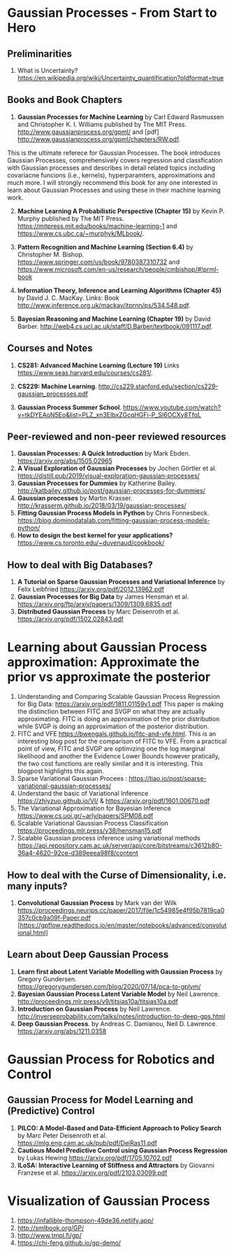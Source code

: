 # Gaussian Processes - From Start to Hero
## Preliminarities 
1. What is Uncertainty? https://en.wikipedia.org/wiki/Uncertainty_quantification?oldformat=true

## Books and Book Chapters
1.  **Gaussian Processes for Machine Learning** by Carl Edward Rasmussen and Christopher K. I. Williams published by The MIT Press. http://www.gaussianprocess.org/gpml/ and [pdf] http://www.gaussianprocess.org/gpml/chapters/RW.pdf.

This is the ultimate referece for Gaussian Processes. The book introduces Gaussian Processes, comprehensively covers regression and classfication with Gaussian processes and describes in detail related topics including covariacne funcions (i.e., kernels), hyperparamters, approximations and much more. I will strongly recommend this book for any one interested in learn about Gaussian Processes and using these in their machine learning work.

2.  **Machine Learning A Probabilistic Perspective (Chapter 15)** by Kevin P. Murphy published by The MIT Press. https://mitpress.mit.edu/books/machine-learning-1 and https://www.cs.ubc.ca/~murphyk/MLbook/.

3. **Pattern Recognition and Machine Learning (Section 6.4)** by Christopher M. Bishop. https://www.springer.com/us/book/9780387310732 and https://www.microsoft.com/en-us/research/people/cmbishop/#!prml-book

4.  **Information Theory, Inference and Learning Algorithms (Chapter 45)** by David J. C. MacKay. Links: Book http://www.inference.org.uk/mackay/itprnn/ps/534.548.pdf.

5.  **Bayesian Reasoning and Machine Learning (Chapter 19)** by David Barber. http://web4.cs.ucl.ac.uk/staff/D.Barber/textbook/091117.pdf.

## Courses and Notes
1.  **CS281: Advanced Machine Learning (Lecture 19)** Links https://www.seas.harvard.edu/courses/cs281/.

2.  **CS229: Machine Learning**. http://cs229.stanford.edu/section/cs229-gaussian_processes.pdf

3. **Gaussian Process Summer School**. https://www.youtube.com/watch?v=tkDYEAoN5Eo&list=PLZ_xn3EIbxZGcqHGFj-P_SI6OCXy8TfoL


## Peer-reviewed and non-peer reviewed resources
1.  **Gaussian Processes: A Quick Introduction** by Mark Ebden. https://arxiv.org/abs/1505.02965
2.  **A Visual Exploration of Gaussian Processes** by Jochen Görtler et al. https://distill.pub/2019/visual-exploration-gaussian-processes/
3.  **Gaussian Processes for Dummies** by Katherine Bailey. http://katbailey.github.io/post/gaussian-processes-for-dummies/
4.  **Gaussian processes** by Martin Krasser. http://krasserm.github.io/2018/03/19/gaussian-processes/
5.  **Fitting Gaussian Process Models in Python** by Chris Fonnesbeck. https://blog.dominodatalab.com/fitting-gaussian-process-models-python/
6.  **How to design the best kernel for your applications?** https://www.cs.toronto.edu/~duvenaud/cookbook/

## How to deal with Big Databases? ##
1. **A Tutorial on Sparse Gaussian Processes and Variational Inference** by Felix Leibfried https://arxiv.org/pdf/2012.13962.pdf
2. **Gaussian Processes for Big Data** by James Hensman et al. https://arxiv.org/ftp/arxiv/papers/1309/1309.6835.pdf
3.  **Distributed Gaussian Process**   by Marc Deisenroth et al. https://arxiv.org/pdf/1502.02843.pdf

# Learning about Gaussian Process approximation: Approximate the prior vs approximate the posterior
1. Understanding and Comparing Scalable Gaussian Process Regression for Big Data: https://arxiv.org/pdf/1811.01159v1.pdf 
This paper is making the distinction between FITC and SVGP on what they are actually approximating. FITC is doing an approximation of the prior distribution while SVGP is doing an approximation of the posterior distribution. 
2. FITC and VFE https://bwengals.github.io/fitc-and-vfe.html. This is an interesting blog post for the comparison of FITC to VFE. From a practical point of view, FITC and SVGP are optimizing one the log marginal likelihood and another the Evidence Lower Bounds however pratically, the two cost functions are really similar and it is interesting. This blogpost highlights this again. 
3. Sparse Variational Gaussian Procees : https://tiao.io/post/sparse-variational-gaussian-processes/
4. Understand the basic of Variational Inference https://zhiyzuo.github.io/VI/ & https://arxiv.org/pdf/1601.00670.pdf
5. The Variational Approximation for Bayesian Inference https://www.cs.uoi.gr/~arly/papers/SPM08.pdf
6. Scalable Variational Gaussian Process Classification https://proceedings.mlr.press/v38/hensman15.pdf
7. Scalable Gaussian process inference using variational methods https://api.repository.cam.ac.uk/server/api/core/bitstreams/c3612b80-36a4-4620-92ce-d389eeea98f8/content

## How to deal with the Curse of Dimensionality, i.e. many inputs?  ##
1. **Convolutional Gaussian Process** by Mark van der Wilk
 https://proceedings.neurips.cc/paper/2017/file/1c54985e4f95b7819ca0357c0cb9a09f-Paper.pdf [https://gpflow.readthedocs.io/en/master/notebooks/advanced/convolutional.html]

## Learn about Deep Gaussian Process
1. **Learn first about Latent Variable Modelling with Gaussian Process**  by Gregory Gundersen. https://gregorygundersen.com/blog/2020/07/14/pca-to-gplvm/
2. **Bayesian Gaussian Process Latent Variable Model** by Neil Lawrence. http://proceedings.mlr.press/v9/titsias10a/titsias10a.pdf
3. **Introduction on Gaussian Process** by Neil Lawrence. http://inverseprobability.com/talks/notes/introduction-to-deep-gps.html
4. **Deep Gaussian Process**. by Andreas C. Damianou, Neil D. Lawrence.  https://arxiv.org/abs/1211.0358

# Gaussian Process for Robotics and Control 
## Gaussian Process for Model Learning and (Predictive) Control ##
1. **PILCO: A Model-Based and Data-Efficient Approach to Policy Search** by Marc Peter Deisenroth et al. https://mlg.eng.cam.ac.uk/pub/pdf/DeiRas11.pdf
2. **Cautious Model Predictive Control using Gaussian Process Regression** by Lukas Hewing https://arxiv.org/pdf/1705.10702.pdf
3. **ILoSA: Interactive Learning of Stiffness and Attractors** by Giovanni Franzese et al. https://arxiv.org/pdf/2103.03099.pdf

# Visualization of Gaussian Process
1. https://infallible-thompson-49de36.netlify.app/
2. http://smlbook.org/GP/
3. http://www.tmpl.fi/gp/
4. https://chi-feng.github.io/gp-demo/


